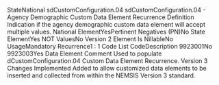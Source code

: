 

StateNational
sdCustomConfiguration.04
sdCustomConfiguration.04 - Agency Demographic Custom Data Element Recurrence
Definition
Indication if the agency demographic custom data element will accept multiple values.
National ElementYesPertinent Negatives (PN)No
State ElementYes
NOT ValuesNo
Version 2 Element
Is NillableNo
UsageMandatory
Recurrence1 : 1
Code List
CodeDescription
9923001No
9923003Yes
Data Element Comment
Used to populate dCustomConfiguration.04 Custom Data Element Recurrence.
Version 3 Changes Implemented
Added to allow customized data elements to be inserted and collected from within the NEMSIS Version 3 standard.